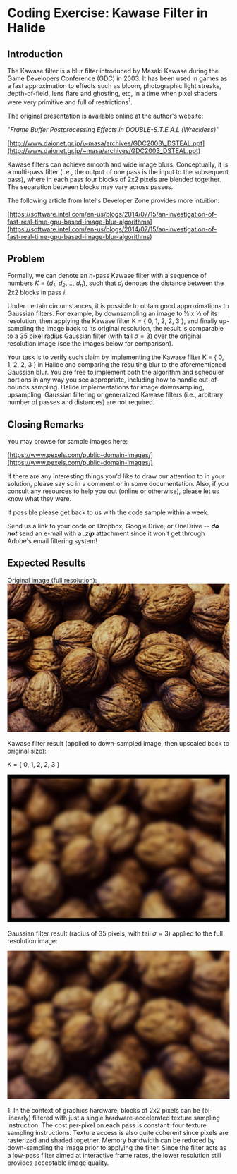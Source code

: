 # Coding Exercise: Kawase Filter in Halide

## Introduction

The Kawase filter is a blur filter introduced by Masaki Kawase during
the Game Developers Conference (GDC) in 2003. It has been used in games
as a fast approximation to effects such as bloom, photographic light
streaks, depth-of-field, lens flare and ghosting, etc, in a time when
pixel shaders were very primitive and full of restrictions<sup>1</sup>.

The original presentation is available online at the author's website:

"*Frame Buffer Postprocessing Effects in DOUBLE-S.T.E.A.L (Wreckless)*"

[http://www.daionet.gr.jp/\~masa/archives/GDC2003\_DSTEAL.ppt](http://www.daionet.gr.jp/~masa/archives/GDC2003_DSTEAL.ppt)

Kawase filters can achieve smooth and wide image blurs. Conceptually, it
is a multi-pass filter (i.e., the output of one pass is the input to the
subsequent pass), where in each pass four blocks of 2x2 pixels are
blended together. The separation between blocks may vary across passes.

The following article from Intel's Developer Zone provides more
intuition:

[https://software.intel.com/en-us/blogs/2014/07/15/an-investigation-of-fast-real-time-gpu-based-image-blur-algorithms](https://software.intel.com/en-us/blogs/2014/07/15/an-investigation-of-fast-real-time-gpu-based-image-blur-algorithms)

## Problem

Formally, we can denote an *n*-pass Kawase filter with a sequence of
numbers *K* = {*d<sub>1</sub>*, *d<sub>2</sub>*,..., *d<sub>n</sub>*}, such that *d<sub>i</sub>* denotes the
distance between the 2x2 blocks in pass *i*.

Under certain circumstances, it is possible to obtain good
approximations to Gaussian filters. For example, by downsampling an
image to ½ x ½ of its resolution, then applying the Kawase filter K = {
0, 1, 2, 2, 3 }, and finally up-sampling the image back to its original
resolution, the result is comparable to a 35 pixel radius Gaussian
filter (with tail $\sigma = 3$) over the original resolution image (see
the images below for comparison).

Your task is to verify such claim by implementing the Kawase filter K =
{ 0, 1, 2, 2, 3 } in Halide and comparing the resulting blur to the
aforementioned Gaussian blur. You are free to implement both the
algorithm and scheduler portions in any way you see appropriate,
including how to handle out-of-bounds sampling. Halide implementations
for image downsampling, upsampling, Gaussian filtering or generalized
Kawase filters (i.e., arbitrary number of passes and distances) are not
required.

## Closing Remarks

You may browse for sample images here:

[https://www.pexels.com/public-domain-images/](https://www.pexels.com/public-domain-images/)

If there are any interesting things you\'d like to draw our attention to
in your solution, please say so in a comment or in some documentation.
Also, if you consult any resources to help you out (online or
otherwise), please let us know what they were.

If possible please get back to us with the code sample within a week.

Send us a link to your code on Dropbox, Google Drive, or OneDrive --
***do not*** send an e-mail with a ***.zip*** attachment since it won\'t
get through Adobe\'s email filtering system!

## Expected Results

Original image (full resolution):
![Original](media/walnuts.jpg)

Kawase filter result (applied to down-sampled image, then upscaled back
to original size):

K = { 0, 1, 2, 2, 3 }

![kawase-upscaled](media/kawase-upscaled.jpg)

Gaussian filter result (radius of 35 pixels, with tail $\sigma = 3$)
applied to the full resolution image:

![gauss-r35.jpg](media/gauss-r35.jpg)

1: In the context of graphics hardware, blocks of 2x2 pixels can be
    (bi-linearly) filtered with just a single hardware-accelerated
    texture sampling instruction. The cost per-pixel on each pass is
    constant: four texture sampling instructions. Texture access is also
    quite coherent since pixels are rasterized and shaded together.
    Memory bandwidth can be reduced by down-sampling the image prior to
    applying the filter. Since the filter acts as a low-pass filter
    aimed at interactive frame rates, the lower resolution still
    provides acceptable image quality.
